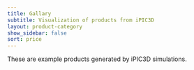 ```yaml
---
title: Gallary
subtitle: Visualization of products from iPIC3D
layout: product-category
show_sidebar: false
sort: price
---
```


These are example products generated by iPIC3D simulations.
